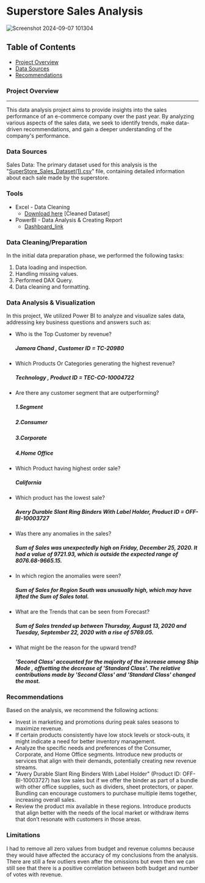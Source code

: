 # Superstore Sales Analysis
![Screenshot 2024-09-07 101304](https://github.com/user-attachments/assets/46fc9673-9268-4835-836f-7756f2299e48)


## Table of Contents

- [Project Overview](#project-overview)
- [Data Sources](#data-sources)
- [Recommendations](#recommendations)

### Project Overview
---

This data analysis project aims to provide insights into the sales performance of an e-commerce company over the past year. By analyzing various aspects of the sales data, we seek to identify trends, make data-driven recommendations, and gain a deeper understanding of the company's performance.

### Data Sources

Sales Data: The primary dataset used for this analysis is the "[SuperStore_Sales_Dataset(1).csv](https://1drv.ms/x/c/64CA0463A0426356/ETvpUelP8XVOmBqvPpor-G0BzYsxBiaT7V6-TqQb8Il47w?e=YXC1YY)" file, containing detailed information about each sale made by the superstore.

### Tools

- Excel - Data Cleaning
  - [Download here](https://1drv.ms/x/c/64CA0463A0426356/Eb3Crys1GZdFrbnJrZCwFKIB7YTT2L_TeDoaN3Wkm6HQlw?e=q6Uxyz) [Cleaned Dataset]
- PowerBI - Data Analysis & Creating Report
  - [Dashboard_link](https://app.powerbi.com/groups/me/reports/3763a026-5f03-47b5-ab34-6e0fb7983da0/9ae2ce62761ec1c9213e?experience=power-bi)


### Data Cleaning/Preparation

In the initial data preparation phase, we performed the following tasks:
1. Data loading and inspection.
2. Handling missing values.
3. Performed DAX Query.
4. Data cleaning and formatting.
   

### Data Analysis & Visualization

In this project, We utilized Power BI to analyze and visualize sales data, addressing key business questions and answers such as:

- Who is the Top Customer by revenue?
  ##### Jamora Chand , Customer ID = TC-20980
- Which Products Or Categories generating the highest revenue?
  ##### Technology , Product ID = TEC-CO-10004722
- Are there any customer segment that are outperforming?
  ##### 1.Segment
  ##### 2.Consumer
  ##### 3.Corporate
  ##### 4.Home Office
- Which Product having highest order sale?
  #####  California
- Which product has the lowest sale?
  ##### Avery Durable Slant Ring Binders With Label Holder, Product ID = OFF-BI-10003727
- Was there any anomalies in the sales?
  ##### Sum of Sales was unexpectedly high on Friday, December 25, 2020. It had a value of 9721.93, which is outside the expected range of 8076.68-9665.15.
- In which region the anomalies were seen?
  ##### Sum of Sales for Region South was unusually high, which may have lifted the Sum of Sales total.
- What are the Trends that can be seen from Forecast?
  ##### Sum of Sales trended up between Thursday, August 13, 2020 and Tuesday, September 22, 2020 with a rise of 5769.05.
- What might be the reason for the upward trend?
  ##### 'Second Class' accounted for the majority of the increase among Ship Mode , offsetting the decrease of 'Standard Class'. The relative contributions made by 'Second Class' and 'Standard Class' changed the most.
  


### Recommendations

Based on the analysis, we recommend the following actions:
- Invest in marketing and promotions during peak sales seasons to maximize revenue.
- If certain products consistently have low stock levels or stock-outs, it might indicate a need for better inventory management.
- Analyze the specific needs and preferences of the Consumer, Corporate, and Home Office segments. Introduce new products or services that align with their demands, potentially creating new revenue streams.
- "Avery Durable Slant Ring Binders With Label Holder" (Product ID: OFF-BI-10003727) has low sales but if we offer the binder as part of a bundle with other office supplies, such as dividers, sheet protectors, or paper. Bundling can encourage customers to purchase multiple items together, increasing overall sales.
- Review the product mix available in these regions. Introduce products that align better with the needs of the local market or withdraw items that don’t resonate with customers in those areas.
  

### Limitations

I had to remove all zero values from budget and revenue columns because they would have affected the accuracy of my conclusions from the analysis. There are still a few outliers even after the omissions but even then we can still see that there is a positive correlation between both budget and number of votes with revenue.


